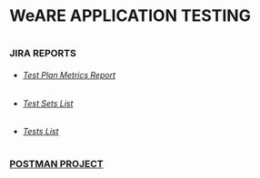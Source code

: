 #     WeARE APPLICATION TESTING


#  
#  

      

### JIRA REPORTS
* ###### [Test Plan Metrics Report](https://team7a50.atlassian.net/plugins/servlet/ac/com.xpandit.plugins.xray/testplans-metrics-report-page?project.key=FP&project.id=10002&ac.reportId=6532357b70b9f096d048215e)

* ###### [Test Sets List](https://team7a50.atlassian.net/plugins/servlet/ac/com.xpandit.plugins.xray/testsets-report-page?project.key=FP&project.id=10002&ac.reportId=653245e234ab45d35ec8f27b)

* ###### [Tests List](https://team7a50.atlassian.net/plugins/servlet/ac/com.xpandit.plugins.xray/tests-report-page?project.key=FP&project.id=10002&ac.reportId=653248045463e962b3be3669)

  #  

### [POSTMAN PROJECT](https://martian-flare-701498.postman.co/workspace/WEare~000249d9-0ea2-4fba-9706-fa46ce66af1f/overview)

